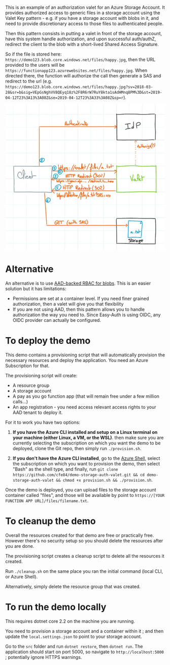 This is an example of an authorization valet for an Azure Storage Account. It provides authorized access to generic files in a storage account using the Valet Key pattern - e.g. if you have a storage account with blobs in it, and need to provide discretionary access to those files to authenticated people.

Then this pattern consists in putting a valet in front of the storage account, have this system handle authorization, and upon successful auth/authZ, redirect the client to the blob with a short-lived Shared Access Signature.

So if the file is stored here: `https://demo123.blob.core.windows.net/files/happy.jpg`, then the URL provided to the users will be `https://functionapp123.azurewebsites.net/files/happy.jpg`. When directed there, the function will authorize the call then generate a SAS and redirect to the url (e.g. `https://demo123.blob.core.windows.net/files/happy.jpg?sv=2018-03-28&sr=b&sig=VEpGsNghVV8QEyq18z%2F8R6rW7RuY8kta1sAdHMnq8PM%3D&st=2019-04-12T23%3A13%3A08Z&se=2019-04-12T23%3A33%3A08Z&sp=r`).

![](valet.jpg)

# Alternative

An alternative is to use [AAD-backed RBAC for blobs](https://docs.microsoft.com/en-us/azure/storage/common/storage-auth-aad?toc=%2fazure%2fstorage%2fblobs%2ftoc.json#rbac-roles-for-blobs-and-queues). This is an easier solution but it has limitations:

- Permissions are set at a container level. If you need finer grained authorization, then a valet will give you that flexibility
- If you are not using AAD, then this pattern allows you to handle authorization the way you need to. Since Easy-Auth is using OIDC, any OIDC provider can actually be configured.

# To deploy the demo

This demo contains a provisioning script that will automatically provision the necessary
resources and deploy the application. You need an Azure Subscription for that.

The provisioning script will create:
- A resource group
- A storage account
- A pay as you go function app (that will remain free under a few million calls...)
- An app registration - you need access relevant access rights to your AAD tenant to deploy it.

For it to work you have two options:

1. **If you have the Azure CLI installed and setup on a Linux terminal on your machine (either Linux,
    a VM, or the WSL)**. then make sure you are currently
    selecting the subscription on which you want the demo to be deployed, clone the Git repo,
    then simply run `./provision.sh`.

2. **If you don't have the Azure CLI installed**, go to the [Azure Shell](https://shell.azure.com),
    select the subscription on which you want to provision the demo, then select "Bash" as
    the shell type, and finally, run 
    `git clone https://github.com/cfe84/demo-storage-auth-valet.git && cd demo-storage-auth-valet && chmod +x provision.sh && ./provision.sh`.

Once the demo is deployed, you can upload files to the storage account container called "files", and those will be available by point to `https://[YOUR FUNCTION APP URL]/files/filename.txt`.

# To cleanup the demo

Overall the resources created for that demo are free or practically free. However there's 
no security setup so you should delete the resources after you are done.

The provisioning script creates a cleanup script to delete all the resources it created.

Run `./cleanup.sh` on the same place you ran the initial command (local CLI, or Azure Shell).

Alternatively, simply delete the resource group that was created.

# To run the demo locally

This requires dotnet core 2.2 on the machine you are running.

You need to provision a storage account and a container within it ; and then update the `local.settings.json` to point to your storage account.

Go to the `src` folder and run `dotnet restore`, then `dotnet run`. The application should start
on port 5000, so navigate to `http://localhost:5000` ; potentially ignore HTTPS warnings.